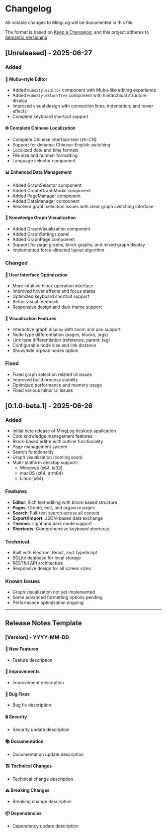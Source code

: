 # Changelog

All notable changes to MingLog will be documented in this file.

The format is based on [Keep a Changelog](https://keepachangelog.com/en/1.0.0/),
and this project adheres to [Semantic Versioning](https://semver.org/spec/v2.0.0.html).

## [Unreleased] - 2025-06-27

### Added

#### 🎨 Mubu-style Editor
- Added `MubuStyleEditor` component with Mubu-like editing experience
- Added `MubuStyleBlockTree` component with hierarchical structure display
- Improved visual design with connection lines, indentation, and hover effects
- Complete keyboard shortcut support

#### 🌐 Complete Chinese Localization
- Complete Chinese interface text (zh-CN)
- Support for dynamic Chinese-English switching
- Localized date and time formats
- File size and number formatting
- Language selector component

#### 📊 Enhanced Data Management
- Added GraphSelector component
- Added CreateGraphModal component
- Added PageManager component
- Added DataManager component
- Resolved graph selection issues with clear graph switching interface

#### 🔗 Knowledge Graph Visualization
- Added GraphVisualization component
- Added GraphSettings panel
- Added GraphPage component
- Support for page graphs, block graphs, and mixed graph display
- Implemented force-directed layout algorithm

### Changed

#### 📱 User Interface Optimization
- More intuitive block operation interface
- Improved hover effects and focus states
- Optimized keyboard shortcut support
- Better visual feedback
- Responsive design and dark theme support

#### 🎯 Visualization Features
- Interactive graph display with zoom and pan support
- Node type differentiation (pages, blocks, tags)
- Link type differentiation (reference, parent, tag)
- Configurable node size and link distance
- Show/hide orphan nodes option

### Fixed
- Fixed graph selection related UI issues
- Improved build process stability
- Optimized performance and memory usage
- Fixed various minor UI issues

## [0.1.0-beta.1] - 2025-06-26

### Added
- Initial beta release of MingLog desktop application
- Core knowledge management features
- Block-based editor with outline functionality
- Page management system
- Search functionality
- Graph visualization (coming soon)
- Multi-platform desktop support:
  - Windows (x64, ia32)
  - macOS (x64, arm64)
  - Linux (x64)

### Features
- **Editor**: Rich text editing with block-based structure
- **Pages**: Create, edit, and organize pages
- **Search**: Full-text search across all content
- **Export/Import**: JSON-based data exchange
- **Themes**: Light and dark mode support
- **Shortcuts**: Comprehensive keyboard shortcuts

### Technical
- Built with Electron, React, and TypeScript
- SQLite database for local storage
- RESTful API architecture
- Responsive design for all screen sizes

### Known Issues
- Graph visualization not yet implemented
- Some advanced formatting options pending
- Performance optimization ongoing

---

## Release Notes Template

### [Version] - YYYY-MM-DD

#### 🚀 New Features
- Feature description

#### 🔧 Improvements
- Improvement description

#### 🐛 Bug Fixes
- Bug fix description

#### 🔒 Security
- Security update description

#### 📚 Documentation
- Documentation update description

#### 🏗️ Technical Changes
- Technical change description

#### ⚠️ Breaking Changes
- Breaking change description

#### 📦 Dependencies
- Dependency update description
